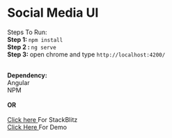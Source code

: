 <h1>Social Media UI</h1>

Steps To Run:<br>
<b> Step 1: </b> ``npm install`` <br>
<b> Step 2 : </b> ``ng serve`` <br>
<b> Step 3: </b> open chrome and type ``http://localhost:4200/`` <br> <br>

<b> Dependency: </b> <br>
Angular<br>
NPM
<br><br>
<b>OR </b> <br><br>
<a href="https://stackblitz.com/github/chethan1996/Social-Media-UI-Angular"> Click here </a> For StackBlitz <br>
<a href="http://socila-medai-ui.s3-website-us-east-1.amazonaws.com/">Click Here </a> For Demo
